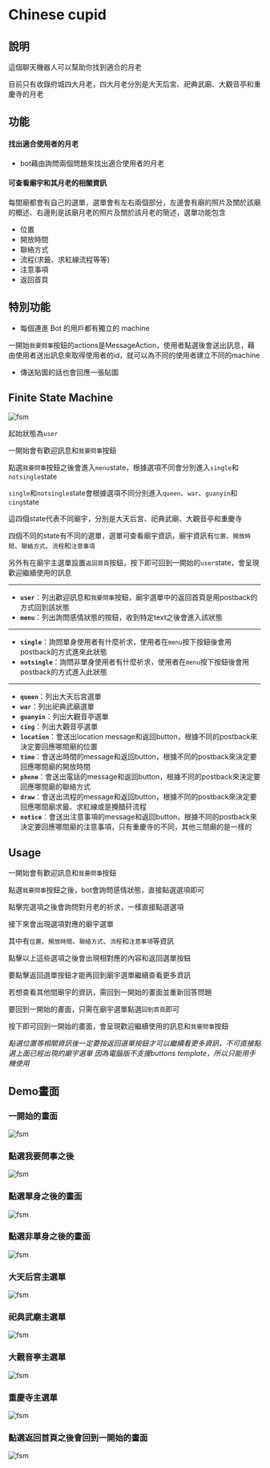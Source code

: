 # Chinese cupid
## 說明
這個聊天機器人可以幫助你找到適合的月老

目前只有收錄府城四大月老，四大月老分別是大天后宮、祀典武廟、大觀音亭和重慶寺的月老

## 功能

#### 找出適合使用者的月老

* bot藉由詢問兩個問題來找出適合使用者的月老

#### 可查看廟宇和其月老的相關資訊 

每間廟都會有自己的選單，選單會有左右兩個部分，左邊會有廟的照片及關於該廟的概述、右邊則是該廟月老的照片及關於該月老的簡述，選單功能包含
* 位置
* 開放時間
* 聯絡方式
* 流程(求籤、求紅線流程等等)
* 注意事項
* 返回首頁

## 特別功能
* 每個連進 Bot 的用戶都有獨立的 machine

一開始`我要問事`按鈕的actions是MessageAction，使用者點選後會送出訊息，藉由使用者送出訊息來取得使用者的id，就可以為不同的使用者建立不同的machine

* 傳送貼圖的話也會回應一張貼圖

## Finite State Machine
![fsm](./fsm.png)

起始狀態為`user`

一開始會有歡迎訊息和`我要問事`按鈕

點選`我要問事`按鈕之後會進入`menu`state，根據選項不同會分別進入`single`和`notsingle`state

`single`和`notsingle`state會根據選項不同分別進入`queen`、`war`、`guanyin`和`cing`state

這四個state代表不同廟宇，分別是大天后宮、祀典武廟、大觀音亭和重慶寺

四個不同的state有不同的選單，選單可查看廟宇資訊，廟宇資訊有`位置`、`開放時間`、`聯絡方式`、`流程`和`注意事項`

另外有在廟宇主選單設置`返回首頁`按鈕，按下即可回到一開始的`user`state，會呈現歡迎繼續使用的訊息
***
* **`user`**：列出歡迎訊息和`我要問事`按鈕，廟宇選單中的返回首頁是用postback的方式回到該狀態
* **`menu`**：列出詢問感情狀態的按鈕，收到特定text之後會進入該狀態
***
* **`single`**：詢問單身使用者有什麼祈求，使用者在`menu`按下按鈕後會用postback的方式進來此狀態
* **`notsingle`**：詢問非單身使用者有什麼祈求，使用者在`menu`按下按鈕後會用postback的方式進入此狀態
***
* **`queen`**：列出大天后宮選單
* **`war`**：列出祀典武廟選單
* **`guanyin`**：列出大觀音亭選單
* **`cing`**：列出大觀音亭選單
* **`location`**：會送出location message和返回button，根據不同的postback來決定要回應哪間廟的位置
* **`time`**：會送出時間的message和返回button，根據不同的postback來決定要回應哪間廟的開放時間
* **`phone`**：會送出電話的message和返回button，根據不同的postback來決定要回應哪間廟的聯絡方式
* **`draw`**：會送出流程的message和返回button，根據不同的postback來決定要回應哪間廟求籤、求紅線或是攪醋矸流程
* **`notice`**：會送出注意事項的message和返回button，根據不同的postback來決定要回應哪間廟的注意事項，只有重慶寺的不同，其他三間廟的是一樣的
## Usage
一開始會有歡迎訊息和`我要問事`按鈕

點選`我要問事`按鈕之後，bot會詢問感情狀態，直接點選選項即可

點擊完選項之後會詢問對月老的祈求，一樣直接點選選項

接下來會出現選項對應的廟宇選單

其中有`位置`、`開放時間`、`聯絡方式`、`流程`和`注意事項`等資訊

點擊以上這些選項之後會出現相對應的內容和返回選單按鈕

要點擊返回選單按鈕才能再回到廟宇選單繼續查看更多資訊

若想查看其他間廟宇的資訊，需回到一開始的畫面並重新回答問題

要回到一開始的畫面，只需在廟宇選單點選`回到首頁`即可

按下即可回到一開始的畫面，會呈現歡迎繼續使用的訊息和`我要問事`按鈕

*點選位置等相關資訊後一定要按返回選單按鈕才可以繼續看更多資訊，不可直接點選上面已經出現的廟宇選單*
*因為電腦版不支援buttons template，所以只能用手機使用*

## Demo畫面
### **一開始的畫面**
![fsm](./img/start.png)
### **點選我要問事之後**
![fsm](./img/menu.png)
### **點選單身之後的畫面**
![fsm](./img/single.png)
### **點選非單身之後的畫面**
![fsm](./img/notsingle.png)
### **大天后宮主選單**
![fsm](./img/temple.png)
### **祀典武廟主選單**
![fsm](./img/war.png)
### **大觀音亭主選單**
![fsm](./img/guanyin.png)
### **重慶寺主選單**
![fsm](./img/cing.png)
### **點選返回首頁之後會回到一開始的畫面**
![fsm](./img/continue.png)
